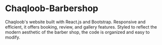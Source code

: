 # Chaqloob-Barbershop
Chaqloob's website built with React.js and Bootstrap. Responsive and efficient, it offers booking, review, and gallery features. Styled to reflect the modern aesthetic of the barber shop, the code is organized and easy to modify.
